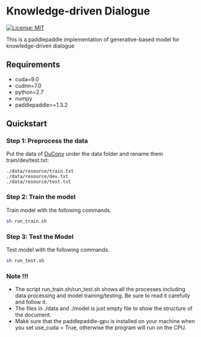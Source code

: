 Knowledge-driven Dialogue
=============================
[![License: MIT](https://img.shields.io/badge/License-MIT-yellow.svg)](https://opensource.org/licenses/MIT)

This is a paddlepaddle implementation of generative-based model for knowledge-driven dialogue

## Requirements

* cuda=9.0
* cudnn=7.0
* python=2.7
* numpy
* paddlepaddle>=1.3.2

## Quickstart

### Step 1: Preprocess the data

Put the data of [DuConv](https://ai.baidu.com/broad/subordinate?dataset=duconv) under the data folder and rename them  train/dev/test.txt: 

```
./data/resource/train.txt
./data/resource/dev.txt
./data/resource/test.txt
```

### Step 2: Train the model

Train model with the following commands.

```bash
sh run_train.sh
```

### Step 3: Test the Model

Test model with the following commands.

```bash
sh run_test.sh
```

### Note !!!

* The script run_train.sh/run_test.sh shows all the processes including data processing and model training/testing. Be sure to read it carefully and follow it.
* The files in ./data and ./model is just empty file to show the structure of the document.
* Make sure that the paddlepaddle-gpu is installed on your machine when you set use_cuda = True, otherwise the program will run on the CPU.
